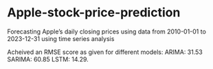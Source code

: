 # Apple-stock-price-prediction
Forecasting Apple’s daily closing prices using data from 2010-01-01 to 2023-12-31 using time series analysis

Acheived an RMSE score as given for different models:
ARIMA: 31.53
SARIMA: 60.85
LSTM: 14.29.
